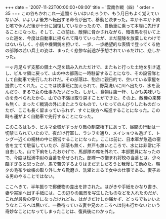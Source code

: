 +++
date = '2007-11-22T00:00:00+09:00'
title = '雲南作戦（四）'
order = 35
+++
この谷もかれこれ一週間くらいはいたろうか、もう月日もよく覚えていないが、いよいよ後方へ転出する命令が出て、移動と決まった。幸か不幸か下痢と咳で休んだ後が十分に回復していなかったので、自動車に乗って本隊に先行することになった。そして、この前は、敵弾に脅かされながら、暗夜馬を引いて上った道を、今度は自動車に揺られて降りていったが、まだ龍陵を放棄したわけではないらしく、小銃や機関銃を担いで、一歩、一歩絶望的な表情で登ってくる他の部隊の若い兵士の姿は、まったく悲惨な前途が予想されているだけに、悲しかった。

一ヶ月足らず支那の領土へ足を踏み入れただけで、またもと行った土地を引き返し、ビルマ領に戻って、山の中の部落に一時駐留することになり、その設営隊として自動車で先行したわけだ。その部落は、割合に親日的で、空いている家屋を提供してくれた。ここでは炊事班に加えられて、野菜洗いに川へ出たり、水を汲んだり、まるで女の仕事みたいだった。しかし、食物は腹一杯、しかも美味いものを食べられたから、山での不満は取り戻すことができた。その上、敵機の来襲も無く、まったく戦渦の外に出たようなもので、いたってのんびりしたものだったが、ここも長く留まっていられず、すぐに後方へ転進することになった。この時も運がよく自動車で先行することになった。

このころはもう、ビルマ全域がすっかり敵の制空権下にあって、昼間の行動は一切禁じられていたので、夜だけ行軍し、ラシヲを通り、メイショウも過ぎて、トングー近くの桐林の中に宿営することになった。ここは前に、日本軍が急造の宿舎を立てて駐留していたが、部落も無く、井戸も無いところで、水には非常に不自由した。山で下痢をしたおかげで、馬部隊の席を外れて、本部要員になったので、今度は松浦中尉の当番を命ぜられた。部隊一の憎まれ将校の当番とは、少々酷すぎると思ったが、馬で苦労するよりはまだましだろうと我慢して勤めた。朝夕の毛布や蚊帳の取り外しから靴磨き、洗濯とまるで女中の仕事である。妻子ある男のやることではない。

ここへきて、半年振りで郵便物の差出を許された。はがきや手紙をかなり書き、妻や実家へ出す手紙には、この辺りの風景を写生したものなどを入れたのだが、これが最後の便りになったけれども、はがきだけしか届かず、どっちでもいいようなところへは届いて、一番待っている妻や兄のところへは何も行かないという奇妙なことになってしまったことは、復員後にわかった。

